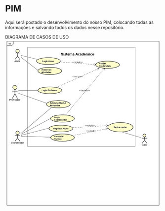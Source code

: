 # PIM
Aqui será postado o desenvolvimento do nosso PIM, colocando todas as informações e salvando todos os dados nesse repositório.



DIAGRAMA DE CASOS DE USO
![Diagrama de casos de uso](https://github.com/VitorMoura-coder/PIM/blob/main/Casos%20de%20uso.png)


